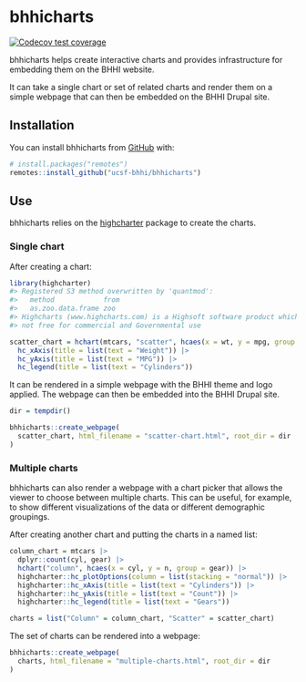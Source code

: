 
<!-- README.md is generated from README.Rmd. Please edit that file -->

# bhhicharts

<!-- badges: start -->

[![Codecov test
coverage](https://codecov.io/gh/ucsf-bhhi/bhhicharts/branch/main/graph/badge.svg)](https://app.codecov.io/gh/ucsf-bhhi/bhhicharts?branch=main)
<!-- badges: end -->

bhhicharts helps create interactive charts and provides infrastructure
for embedding them on the BHHI website.

It can take a single chart or set of related charts and render them on a
simple webpage that can then be embedded on the BHHI Drupal site.

## Installation

You can install bhhicharts from
[GitHub](https://github.com/ucsf-bhhi/bhhicharts) with:

``` r
# install.packages("remotes")
remotes::install_github("ucsf-bhhi/bhhicharts")
```

## Use

bhhicharts relies on the [highcharter](https://jkunst.com/highcharter/)
package to create the charts.

### Single chart

After creating a chart:

``` r
library(highcharter)
#> Registered S3 method overwritten by 'quantmod':
#>   method            from
#>   as.zoo.data.frame zoo
#> Highcharts (www.highcharts.com) is a Highsoft software product which is
#> not free for commercial and Governmental use

scatter_chart = hchart(mtcars, "scatter", hcaes(x = wt, y = mpg, group = cyl)) |> 
  hc_xAxis(title = list(text = "Weight")) |>
  hc_yAxis(title = list(text = "MPG")) |>
  hc_legend(title = list(text = "Cylinders"))
```

It can be rendered in a simple webpage with the BHHI theme and logo
applied. The webpage can then be embedded into the BHHI Drupal site.

``` r
dir = tempdir()

bhhicharts::create_webpage(
  scatter_chart, html_filename = "scatter-chart.html", root_dir = dir
)
```

### Multiple charts

bhhicharts can also render a webpage with a chart picker that allows the
viewer to choose between multiple charts. This can be useful, for
example, to show different visualizations of the data or different
demographic groupings.

After creating another chart and putting the charts in a named list:

``` r
column_chart = mtcars |>
  dplyr::count(cyl, gear) |> 
  hchart("column", hcaes(x = cyl, y = n, group = gear)) |>
  highcharter::hc_plotOptions(column = list(stacking = "normal")) |> 
  highcharter::hc_xAxis(title = list(text = "Cylinders")) |>  
  highcharter::hc_yAxis(title = list(text = "Count")) |>
  highcharter::hc_legend(title = list(text = "Gears"))

charts = list("Column" = column_chart, "Scatter" = scatter_chart)
```

The set of charts can be rendered into a webpage:

``` r
bhhicharts::create_webpage(
  charts, html_filename = "multiple-charts.html", root_dir = dir
)
```
